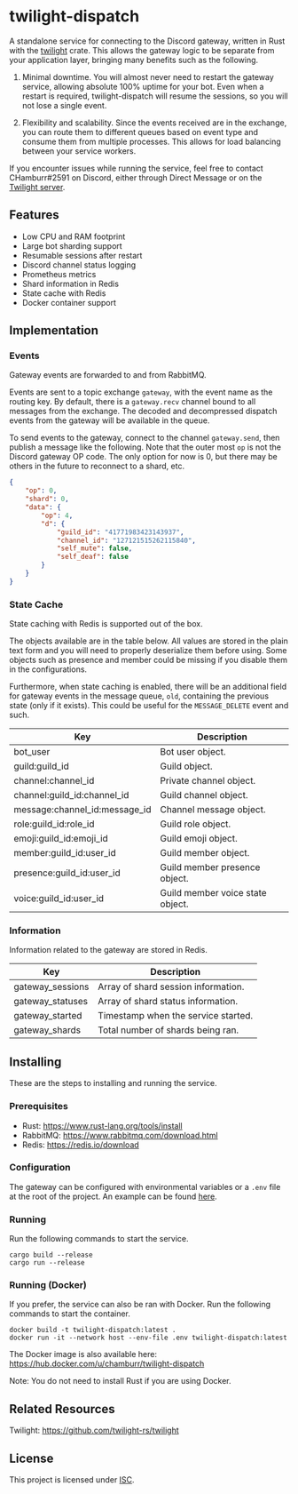 # twilight-dispatch

A standalone service for connecting to the Discord gateway, written in Rust with the
[twilight](https://github.com/twilight-rs/twilight) crate. This allows the gateway logic to be
separate from your application layer, bringing many benefits such as the following.

1. Minimal downtime. You will almost never need to restart the gateway service, allowing absolute
   100% uptime for your bot. Even when a restart is required, twilight-dispatch will resume the
   sessions, so you will not lose a single event.

2. Flexibility and scalability. Since the events received are in the exchange, you can route them to
   different queues based on event type and consume them from multiple processes. This allows for
   load balancing between your service workers.

If you encounter issues while running the service, feel free to contact CHamburr#2591 on Discord,
either through Direct Message or on the [Twilight server](https://discord.gg/7jj8n7D).

## Features

-   Low CPU and RAM footprint
-   Large bot sharding support
-   Resumable sessions after restart
-   Discord channel status logging
-   Prometheus metrics
-   Shard information in Redis
-   State cache with Redis
-   Docker container support

## Implementation

### Events

Gateway events are forwarded to and from RabbitMQ.

Events are sent to a topic exchange `gateway`, with the event name as the routing key. By default,
there is a `gateway.recv` channel bound to all messages from the exchange. The decoded and
decompressed dispatch events from the gateway will be available in the queue.

To send events to the gateway, connect to the channel `gateway.send`, then publish a message like
the following. Note that the outer most `op` is not the Discord gateway OP code. The only option for
now is 0, but there may be others in the future to reconnect to a shard, etc.

```json
{
    "op": 0,
    "shard": 0,
    "data": {
        "op": 4,
        "d": {
            "guild_id": "41771983423143937",
            "channel_id": "127121515262115840",
            "self_mute": false,
            "self_deaf": false
        }
    }
}
```

### State Cache

State caching with Redis is supported out of the box.

The objects available are in the table below. All values are stored in the plain text form and you
will need to properly deserialize them before using. Some objects such as presence and member could
be missing if you disable them in the configurations.

Furthermore, when state caching is enabled, there will be an additional field for gateway events in
the message queue, `old`, containing the previous state (only if it exists). This could be useful
for the `MESSAGE_DELETE` event and such.

| Key                           | Description                      |
| ----------------------------- | -------------------------------- |
| bot_user                      | Bot user object.                 |
| guild:guild_id                | Guild object.                    |
| channel:channel_id            | Private channel object.          |
| channel:guild_id:channel_id   | Guild channel object.            |
| message:channel_id:message_id | Channel message object.          |
| role:guild_id:role_id         | Guild role object.               |
| emoji:guild_id:emoji_id       | Guild emoji object.              |
| member:guild_id:user_id       | Guild member object.             |
| presence:guild_id:user_id     | Guild member presence object.    |
| voice:guild_id:user_id        | Guild member voice state object. |

### Information

Information related to the gateway are stored in Redis.

| Key              | Description                         |
| ---------------- | ----------------------------------- |
| gateway_sessions | Array of shard session information. |
| gateway_statuses | Array of shard status information.  |
| gateway_started  | Timestamp when the service started. |
| gateway_shards   | Total number of shards being ran.   |

## Installing

These are the steps to installing and running the service.

### Prerequisites

-   Rust: https://www.rust-lang.org/tools/install
-   RabbitMQ: https://www.rabbitmq.com/download.html
-   Redis: https://redis.io/download

### Configuration

The gateway can be configured with environmental variables or a `.env` file at the root of the
project. An example can be found [here](.env.example).

### Running

Run the following commands to start the service.

```
cargo build --release
cargo run --release
```

### Running (Docker)

If you prefer, the service can also be ran with Docker. Run the following commands to start the container.

```
docker build -t twilight-dispatch:latest .
docker run -it --network host --env-file .env twilight-dispatch:latest
```

The Docker image is also available here: https://hub.docker.com/u/chamburr/twilight-dispatch

Note: You do not need to install Rust if you are using Docker.

## Related Resources

Twilight: https://github.com/twilight-rs/twilight

## License

This project is licensed under [ISC](LICENSE).
